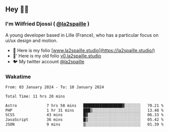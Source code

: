 ## Hey 👋🏾
### I'm Wilfried Djossi ( <a href="https://twitter.com/la2spaille/" target="_blank">@la2spaille</a> )
A young developer based in Lille (France), who has a particular focus on ui/ux design and motion.

- 🎨 Here is my folio [www.la2spaille.studio](https://la2spaille.studio/)
- 🎨' Here is my old folio [v0.la2spaille.studio](https://v0.la2spaille.studio/)
- 🐦 My twitter account [@la2spaille](https://twitter.com/la2spaille/)

### Wakatime
<!--START_SECTION:waka-->

```txt
From: 03 January 2024 - To: 10 January 2024

Total Time: 11 hrs 20 mins

Astro             7 hrs 58 mins   █████████████████▓░░░░░░░   70.21 %
PHP               1 hr 31 mins    ███▒░░░░░░░░░░░░░░░░░░░░░   13.48 %
SCSS              43 mins         █▓░░░░░░░░░░░░░░░░░░░░░░░   06.33 %
JavaScript        36 mins         █▒░░░░░░░░░░░░░░░░░░░░░░░   05.42 %
JSON              9 mins          ▒░░░░░░░░░░░░░░░░░░░░░░░░   01.39 %
```

<!--END_SECTION:waka-->
<!--
**la2spaille/la2spaille** is a ✨ _special_ ✨ repository because its `README.md` (this file) appears on your GitHub profile.

Here are some ideas to get you started:

- 🔭 I’m currently working on ...
- 🌱 I’m currently learning ...
- 👯 I’m looking to collaborate on ...
- 🤔 I’m looking for help with ...
- 💬 Ask me about ...
- 📫 How to reach me: ...
- 😄 Pronouns: ...
- ⚡ Fun fact: ...
-->
